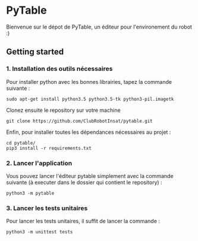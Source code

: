 # PyTable

Bienvenue sur le dépot de PyTable, un éditeur pour l'environement du robot :)

## Getting started

### 1. Installation des outils nécessaires

Pour installer python avec les bonnes librairies, tapez la commande suivante :

```
sudo apt-get install python3.5 python3.5-tk python3-pil.imagetk
```

Clonez ensuite le repository sur votre machine

```
git clone https://github.com/ClubRobotInsat/pytable.git
```

Enfin, pour installer toutes les dépendances nécessaires au projet :

```
cd pytable/
pip3 install -r requirements.txt
```

### 2. Lancer l'application

Vous pouvez lancer l'éditeur pytable simplement avec la commande suivante (à executer dans le dossier qui contient le repository) :

```
python3 -m pytable
```

### 3. Lancer les tests unitaires

Pour lancer les tests unitaires, il suffit de lancer la commande :

```
python3 -m unittest tests
```
